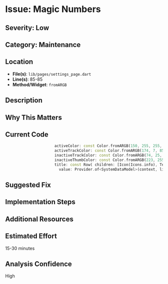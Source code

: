 # Issue: Magic Numbers

## Severity: Low

## Category: Maintenance

## Location
- **File(s)**: `lib/pages/settings_page.dart`
- **Line(s)**: 85-85
- **Method/Widget**: `fromARGB`

## Description


## Why This Matters


## Current Code
```dart
                      activeColor: const Color.fromARGB(150, 255, 255, 255),
                      activeTrackColor: const Color.fromARGB(174, 7, 85, 7),
                      inactiveTrackColor: const Color.fromARGB(74, 25, 23, 23),
                      inactiveThumbColor: const Color.fromARGB(223, 255, 255, 255),
                      title: const Row( children: [Icon(Icons.info), Text('   Email Alert on Alarm', style: TextStyle(fontWeight: FontWeight.bold, fontSize: 18))]),
                        value: Provider.of<SystemDataModel>(context, listen: false).userHandler.emailOnAlarm,
```

## Suggested Fix


## Implementation Steps


## Additional Resources


## Estimated Effort
15-30 minutes

## Analysis Confidence
High
